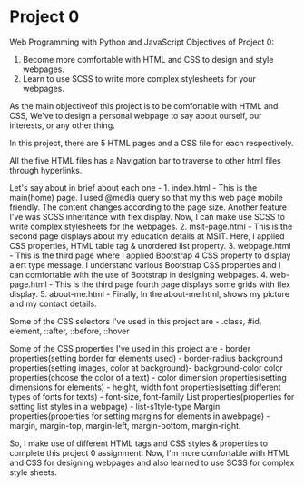 # Project 0

Web Programming with Python and JavaScript
Objectives of Project 0:

1. Become more comfortable with HTML and CSS to design and style webpages.
2. Learn to use SCSS to write more complex stylesheets for your webpages.

As the main objectiveof this project is to be comfortable with HTML and CSS, We've to design a personal webpage to say about ourself, our interests, or any other thing.

In this project, there are 5 HTML pages and a CSS file for each respectively.

All the five HTML files has a Navigation bar to traverse to other html files through hyperlinks. 

Let's say about in brief about each one -
    1. index.html - This is the main(home) page. 
       I used @media query so that my this web page mobile friendly. The content changes according to the      page size.
       Another feature I've was SCSS inheritance with flex display. Now, I can make use SCSS to write complex stylesheets for the webpages.
    2. msit-page.html - This is the second page displays about my education details at MSIT.
        Here, I applied CSS properties, HTML table tag & unordered list property.
    3. webpage.html - This is the third page where I applied Bootstrap 4 CSS property to display alert type message. I understand various Bootstrap CSS properties and I can comfortable with the use of Bootstrap in designing webpages.
    4. web-page.html - This is the third page fourth page displays some grids with flex display. 
    5. about-me.html - Finally, In the about-me.html, shows my picture and my contact details.

Some of the CSS selectors I've used in this project are - 
   .class, #id, element, ::after, ::before, ::hover

Some of the CSS properties I've used in this project are -
    border properties(setting border for elements used) - border-radius
    background properties(setting images, color at background)- background-color
    color properties(choose the color of a text) - color
    dimension properties(setting dimensions for elements) - height, width
    font properties(setting different types of fonts for texts) - font-size, font-family
    List properties(properties for setting list styles in a webpage) - list-s1tyle-type
    Margin properties(properties for setting margins for elements in awebpage) - margin, margin-top, margin-left, margin-bottom, margin-right.
    
So, I make use of different HTML tags and CSS styles & properties to complete this project 0 assignment. 
Now, I'm more comfortable with HTML and CSS for designing webpages and also learned to use SCSS for complex style sheets.
              
